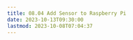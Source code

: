 ```yaml
---
title: 08.04 Add Sensor to Raspberry Pi
date: 2023-10-13T09:30:00
lastmod: 2023-10-08T07:04:37
---
```

